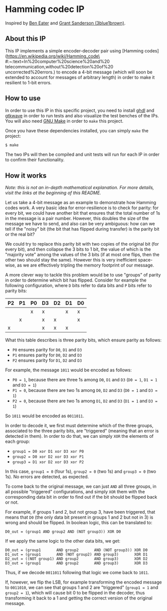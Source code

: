 # Hamming codec IP

Inspired by [Ben Eater](https://www.youtube.com/watch?v=h0jloehRKas&ab_channel=BenEater) and
[Grant Sanderson (3blue1brown)](https://www.youtube.com/watch?v=X8jsijhllIA&ab_channel=3Blue1Brown).


## About this IP

This IP implements a simple encoder-decoder pair using [Hamming codes](https://en.wikipedia.org/wiki/Hamming_code\
                                                                       #:~:text=In%20computer%20science%20and%20\
                                                                       telecommunication,without%20detection%20of%20\
                                                                       uncorrected%20errors.)
to encode a 4-bit message (which will soon be extended to account for messages of arbitrary length) in order to make it
resilient to 1-bit errors.


## How to use

In order to use this IP in this specific project, you need to install [ghdl](http://ghdl.free.fr/) and
[gtkwave](http://gtkwave.sourceforge.net/) in order to run tests and also visualize the test benches of the IPs. You
will also need [GNU Make](https://www.gnu.org/software/make/) in order to `make` this project.

Once you have these dependencies installed, you can simply `make` the project:

```bash
$ make
```

The two IPs will then be compiled and unit tests will run for each IP in order to confirm their functionality.


## How it works

_Note: this is not an in-depth mathematical explanation. For more details, visit the links at the beginning of this
README._

Let us take a 4-bit message as an example to demonstrate how Hamming codes work. A very basic idea for error-resilience
is to check for parity: for every bit, we could have another bit that ensures that the total number of 1s in the 
message is a pair number. However, this doubles the size of the message we have to send, and also can be very
ambiguous: how can we tell if the "noisy" bit (the bit that has flipped during transfer) is the parity bit or the real
bit?

We could try to replace this parity bit with two copies of the original bit (for every bit), and then collapse the 3
bits to 1 bit, the value of which is the "majority vote" among the values of the 3 bits (if at most one flips, then the
other two should stay the same). However this is very inefficient space-wise, as we are effectively tripling the memory
footprint of our message.

A more clever way to tackle this problem would be to use "groups" of parity in order to determine which bit has
flipped. Consider for example the following configuration, where `D` bits refer to data bits and `P` bits refer to
parity bits:

| P2 | P1 | P0 | D3 | D2 | D1 | D0 |
|----|----|----|----|----|----|----|
|    |    | x  | x  |    | x  | x  |
|    | x  |    | x  | x  |    | x  |
| x  |    |    | x  | x  | x  |    |

What this table describes is three parity bits, which ensure parity as follows:

- `P0` ensures parity for `D0`, `D1` and `D3`
- `P1` ensures parity for `D0`, `D2` and `D3`
- `P2` ensures parity for `D1`, `D2` and `D3`

For example, the message `1011` would be encoded as follows:

- `P0 = 1`, because there are three 1s among `D0`, `D1` and `D3` (`D0 = 1`, `D1 = 1` and `D3 = 1`)
- `P1 = 0`, because there are two 1s among `D0`, `D2` and `D3` (`D0 = 1` and `D3 = 1`)
- `P2 = 0`, because there are two 1s among `D1`, `D2` and `D3` (`D1 = 1` and `D3 = 1`)

So `1011` would be encoded as `0011011`.

In order to decode it, we first must determine which of the three groups, associated to the three parity bits, are
"triggered" (meaning that an error is detected in them). In order to do that, we can simply `XOR` the elements of each
group:

- `group1 = D0 xor D1 xor D3 xor P0`
- `group2 = D0 xor D2 xor D3 xor P1`
- `group3 = D1 xor D2 xor D3 xor P2`

In this case, `group1 = 0` (four 1s), `group2 = 0` (two 1s) and `group3 = 0` (two 1s). No errors are detected, as
expected.

To come back to the original message, we can just `AND` all three groups, in all possible "triggered" configurations,
and simply `XOR` them with the corresponding data bit in order to find out if the bit should be flipped back or not.

For example, if groups 1 and 2, but not group 3, have been triggered, that means that `D0` (the only data bit present
in groups 1 and 2 but not in 3) is wrong and should be flipped. In boolean logic, this can be translated to:

```
D0_out = (group1 AND group2 AND (NOT group3)) XOR D0
```

If we apply the same logic to the other data bits, we get:
```
D0_out = (group1       AND group2       AND (NOT group3)) XOR D0
D1_out = (group1       AND (NOT group2) AND group3)       XOR D1
D2_out = ((NOT group1) AND group2       AND group3)       XOR D2
D3_out = (group1       AND group2       AND group3)       XOR D3
```

Thus, if we decode `0011011` following that logic we come back to `1011`.

If, however, we flip the LSB, for example transforming the encoded message to `0011010`, we can see that groups 1 and 2
are "triggered" (`group1 = 1` and `group2 = 1`), which will cause bit 0 to be flipped in the decoder, thus transforming
it back to a 1 and getting the correct version of the original message.
